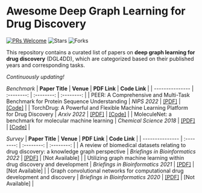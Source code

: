 # Awesome Deep Graph Learning for Drug Discovery
[![PRs Welcome](https://img.shields.io/badge/PRs-welcome-yellow.svg)](https://github.com/YuanchenBei/Awesome-Graph-Neural-Networks-for-Drug-Discovery) 
![Stars](https://img.shields.io/github/stars/YuanchenBei/Awesome-Graph-Neural-Networks-for-Drug-Discovery?color=green)  ![Forks](https://img.shields.io/github/forks/YuanchenBei/Awesome-Graph-Neural-Networks-for-Drug-Discovery?color=blue)

This repository contains a curated list of papers on **deep graph learning for drug discovery** (DGL4DD), which are categorized based on their published years and corresponding tasks.

*Continuously updating!*

*Benchmark*
| **Paper Title** | **Venue** | **PDF Link** | **Code Link** |
| --------------- | :--------: | :--------: | :--------: | 
| PEER: A Comprehensive and Multi-Task Benchmark for Protein Sequence Understanding | _NIPS 2022_ | [[PDF]](https://proceedings.neurips.cc/paper_files/paper/2022/file/e467582d42d9c13fa9603df16f31de6d-Paper-Datasets_and_Benchmarks.pdf) | [[Code]](https://github.com/DeepGraphLearning/PEER_Benchmark) |
| TorchDrug: A Powerful and Flexible Machine Learning Platform for Drug Discovery | _Arxiv 2022_ | [[PDF]](https://arxiv.org/pdf/2202.08320.pdf) | [[Code]](https://github.com/DeepGraphLearning/torchdrug) |
| MoleculeNet: a benchmark for molecular machine learning | _Chemical Science 2018_ | [[PDF]](https://pubs.rsc.org/en/content/articlepdf/2018/sc/c7sc02664a) | [[Code]](https://github.com/deepchem/deepchem) |


*Survey*
| **Paper Title** | **Venue** | **PDF Link** | **Code Link** |
| --------------- | :--------: | :--------: | :--------: | 
| A review of biomedical datasets relating to drug discovery: a knowledge graph perspective | _Briefings in Bioinformatics 2022_ | [[PDF]](https://academic.oup.com/bib/article-abstract/23/6/bbac404/6712301) | [Not Available] |
| Utilizing graph machine learning within drug discovery and development | _Briefings in Bioinformatics 2021_ | [[PDF]](https://academic.oup.com/bib/article/22/6/bbab159/6278145) | [Not Available] |
| Graph convolutional networks for computational drug development and discovery | _Briefings in Bioinformatics 2020_ | [[PDF]](https://academic.oup.com/bib/article/21/3/919/5498046) | [Not Available] |

